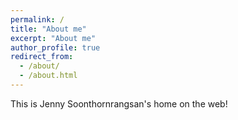 ```yaml
---
permalink: /
title: "About me"
excerpt: "About me"
author_profile: true
redirect_from: 
  - /about/
  - /about.html
---
```


This is Jenny Soonthornrangsan's home on the web!

